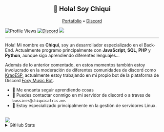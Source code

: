 
<h2 align="center">👋 Hola! Soy Chiqui</h2>
<p align="center">
  <a href="http://chiquicalris.me">Portafolio</a> •
  <a href="https://discord.gg/3FBGND2">Discord</a>
</p>

![Profile Views](https://komarev.com/ghpvc/?username=chiquicalris-dev&color=596AEA)
[![Discord](https://img.shields.io/discord/529318779620950036.svg?label=&logo=discord&logoColor=ffffff&color=596AEA)](https://discord.gg/3FBGND2)
![](https://hit.yhype.me/github/profile?user_id=38810865)

---
Hola! Mi nombre es **Chiqui**, soy un desarrollador especializado en el Back-End.  Actualmente programo principalmente con **JavaScript**, **SQL**, **PHP** y **Python**, aunque sigo aprendiendo diferentes lenguajes...

Además de lo anterior comentado, en estos momentos también estoy involucrado en la moderación de diferentes comunidades de discord como [KraoESP](https://discord.gg/KraoESP), actualmente estoy trabajando en mi propio bot de la plataforma de Discord [Foxy Music Bot](http://foxybot.ga).

- 🌴 Me encanta seguir aprendiendo cosas
- 🌿 Puedes contactar conmigo en mi servidor de discord o a traves de `bussines@chiquicalris.me`.
- 🔌 Estoy especializado principalmente en la gestión de servidores Linux.

<br>
<a href="https://ko-fi.com/P5P6582OC">
  <img src="https://ko-fi.com/img/githubbutton_sm.svg">
</a>
<details>
<summary>GitHub Stats</summary>
<br>
 
![Metrics](https://metrics.lecoq.io/chiquicalris-dev?template=classic&base.repositories=0&base.metadata=0&languages=1&languages.colors=github&languages.threshold=0%25&config.timezone=Europe%2FMadrid&config.animated=true)
